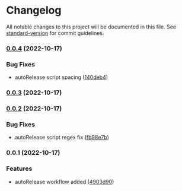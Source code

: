 # Changelog

All notable changes to this project will be documented in this file. See [standard-version](https://github.com/conventional-changelog/standard-version) for commit guidelines.

### [0.0.4](https://github.com/AnkitC1598/standard-version/compare/v0.0.3...v0.0.4) (2022-10-17)


### Bug Fixes

* autoRelease script spacing ([140deb4](https://github.com/AnkitC1598/standard-version/commit/140deb4a66c185b780970768babd39ee4545b62d))

### [0.0.3](https://github.com/AnkitC1598/standard-version/compare/v0.0.2...v0.0.3) (2022-10-17)

### [0.0.2](https://github.com/AnkitC1598/standard-version/compare/v0.0.1...v0.0.2) (2022-10-17)


### Bug Fixes

* autoRelease script regex fix ([fb98e7b](https://github.com/AnkitC1598/standard-version/commit/fb98e7b92336136ebe8459b845c131b1772f3185))

### 0.0.1 (2022-10-17)


### Features

* autoRelease workflow added ([4903d90](https://github.com/AnkitC1598/standard-version/commit/4903d90d69dee66e83cbe422263ec98514cb2e01))
